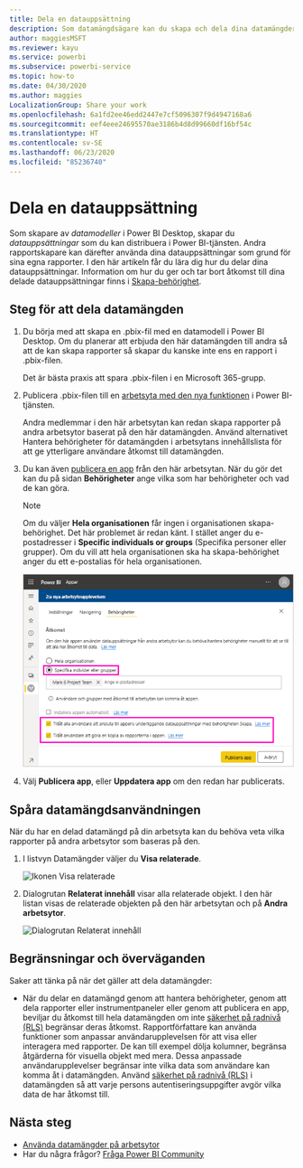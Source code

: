 ```yaml
---
title: Dela en datauppsättning
description: Som datamängdsägare kan du skapa och dela dina datamängder så att andra kan använda dem. Läs hur du delar dem.
author: maggiesMSFT
ms.reviewer: kayu
ms.service: powerbi
ms.subservice: powerbi-service
ms.topic: how-to
ms.date: 04/30/2020
ms.author: maggies
LocalizationGroup: Share your work
ms.openlocfilehash: 6a1fd2ee46edd2447e7cf5096307f9d4947168a6
ms.sourcegitcommit: eef4eee24695570ae3186b4d8d99660df16bf54c
ms.translationtype: HT
ms.contentlocale: sv-SE
ms.lasthandoff: 06/23/2020
ms.locfileid: "85236740"
---
```

# <a name="share-a-dataset"></a>Dela en datauppsättning

Som skapare av *datamodeller* i Power BI Desktop, skapar du *datauppsättningar* som du kan distribuera i Power BI-tjänsten. Andra rapportskapare kan därefter använda dina datauppsättningar som grund för sina egna rapporter. I den här artikeln får du lära dig hur du delar dina datauppsättningar. Information om hur du ger och tar bort åtkomst till dina delade datauppsättningar finns i [Skapa-behörighet](service-datasets-build-permissions.md).

## <a name="steps-to-sharing-your-dataset"></a>Steg för att dela datamängden

1. Du börja med att skapa en .pbix-fil med en datamodell i Power BI Desktop. Om du planerar att erbjuda den här datamängden till andra så att de kan skapa rapporter så skapar du kanske inte ens en rapport i .pbix-filen.

    Det är bästa praxis att spara .pbix-filen i en Microsoft 365-grupp.

1. Publicera .pbix-filen till en [arbetsyta med den nya funktionen](../collaborate-share/service-create-the-new-workspaces.md) i Power BI-tjänsten.
    
    Andra medlemmar i den här arbetsytan kan redan skapa rapporter på andra arbetsytor baserat på den här datamängden. Använd alternativet Hantera behörigheter för datamängden i arbetsytans innehållslista för att ge ytterligare användare åtkomst till datamängden. 

1. Du kan även [publicera en app](../collaborate-share/service-create-distribute-apps.md) från den här arbetsytan. När du gör det kan du på sidan **Behörigheter** ange vilka som har behörigheter och vad de kan göra.

    > [!NOTE]
    > Om du väljer **Hela organisationen** får ingen i organisationen skapa-behörighet. Det här problemet är redan känt. I stället anger du e-postadresser i **Specific individuals or groups** (Specifika personer eller grupper).  Om du vill att hela organisationen ska ha skapa-behörighet anger du ett e-postalias för hela organisationen.

    ![Ange appbehörigheter](media/service-datasets-build-permissions/power-bi-dataset-app-permission-new-look.png)

1. Välj **Publicera app**, eller **Uppdatera app** om den redan har publicerats.

## <a name="track-your-dataset-usage"></a>Spåra datamängdsanvändningen

När du har en delad datamängd på din arbetsyta kan du behöva veta vilka rapporter på andra arbetsytor som baseras på den.

1. I listvyn Datamängder väljer du **Visa relaterade**.

    ![Ikonen Visa relaterade](media/service-datasets-build-permissions/power-bi-dataset-view-related-to-dataset.png)

1. Dialogrutan **Relaterat innehåll** visar alla relaterade objekt. I den här listan visas de relaterade objekten på den här arbetsytan och på **Andra arbetsytor**.
 
    ![Dialogrutan Relaterat innehåll](media/service-datasets-build-permissions/power-bi-dataset-related-workspaces.png)

## <a name="limitations-and-considerations"></a>Begränsningar och överväganden
Saker att tänka på när det gäller att dela datamängder:

* När du delar en datamängd genom att hantera behörigheter, genom att dela rapporter eller instrumentpaneler eller genom att publicera en app, beviljar du åtkomst till hela datamängden om inte [säkerhet på radnivå (RLS)](../admin/service-admin-rls.md) begränsar deras åtkomst. Rapportförfattare kan använda funktioner som anpassar användarupplevelsen för att visa eller interagera med rapporter. De kan till exempel dölja kolumner, begränsa åtgärderna för visuella objekt med mera. Dessa anpassade användarupplevelser begränsar inte vilka data som användare kan komma åt i datamängden. Använd [säkerhet på radnivå (RLS)](../admin/service-admin-rls.md) i datamängden så att varje persons autentiseringsuppgifter avgör vilka data de har åtkomst till.

## <a name="next-steps"></a>Nästa steg

- [Använda datamängder på arbetsytor](service-datasets-across-workspaces.md)
- Har du några frågor? [Fråga Power BI Community](https://community.powerbi.com/)
